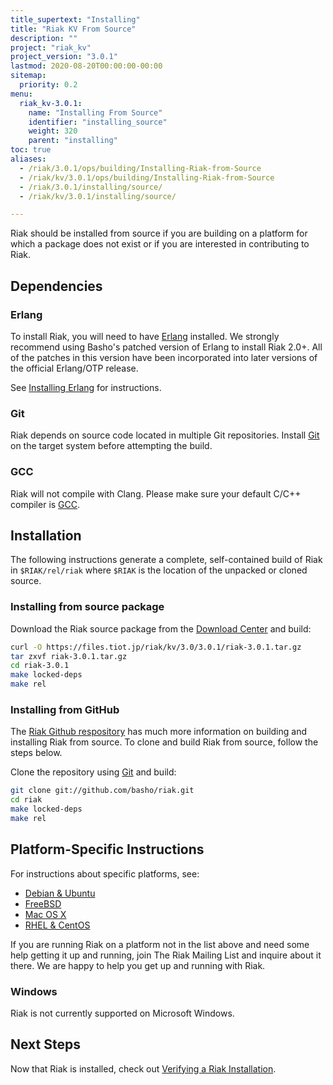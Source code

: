 ```yaml
---
title_supertext: "Installing"
title: "Riak KV From Source"
description: ""
project: "riak_kv"
project_version: "3.0.1"
lastmod: 2020-08-20T00:00:00-00:00
sitemap:
  priority: 0.2
menu:
  riak_kv-3.0.1:
    name: "Installing From Source"
    identifier: "installing_source"
    weight: 320
    parent: "installing"
toc: true
aliases:
  - /riak/3.0.1/ops/building/Installing-Riak-from-Source
  - /riak/kv/3.0.1/ops/building/Installing-Riak-from-Source
  - /riak/3.0.1/installing/source/
  - /riak/kv/3.0.1/installing/source/

---
```


[install source erlang]: {{<baseurl>}}riak/kv/3.0.1/setup/installing/source/erlang
[downloads]: {{<baseurl>}}riak/kv/3.0.1/downloads/
[install debian & ubuntu#source]: {{<baseurl>}}riak/kv/3.0.1/setup/installing/debian-ubuntu/#installing-from-source
[install freebsd#source]: {{<baseurl>}}riak/kv/3.0.1/setup/installing/freebsd/#installing-from-source
[install mac osx#source]: {{<baseurl>}}riak/kv/3.0.1/setup/installing/mac-osx/#installing-from-source
[install rhel & centos#source]: {{<baseurl>}}riak/kv/3.0.1/setup/installing/rhel-centos/#installing-from-source
[install verify]: {{<baseurl>}}riak/kv/3.0.1/setup/installing/verify

Riak should be installed from source if you are building on a platform
for which a package does not exist or if you are interested in
contributing to Riak.

## Dependencies

### Erlang

To install Riak, you will need to have [Erlang](http://www.erlang.org/) installed. We strongly recommend using Basho's patched version of Erlang to install Riak 2.0+. All of the patches in this version have been incorporated into later versions of the official Erlang/OTP release.

See [Installing Erlang][install source erlang] for instructions.

### Git

Riak depends on source code located in multiple Git repositories. Install [Git](https://git-scm.com/) on the target system before attempting the build.

### GCC

Riak will not compile with Clang. Please make sure your default C/C++
compiler is [GCC](https://gcc.gnu.org/).

## Installation

The following instructions generate a complete, self-contained build of
Riak in `$RIAK/rel/riak` where `$RIAK` is the location of the unpacked
or cloned source.

### Installing from source package

Download the Riak source package from the [Download Center][downloads] and build:

```bash
curl -O https://files.tiot.jp/riak/kv/3.0/3.0.1/riak-3.0.1.tar.gz
tar zxvf riak-3.0.1.tar.gz
cd riak-3.0.1
make locked-deps
make rel
```

### Installing from GitHub

The [Riak Github respository](http://github.com/basho/riak) has much
more information on building and installing Riak from source. To clone
and build Riak from source, follow the steps below.

Clone the repository using [Git](http://git-scm.com) and build:

```bash
git clone git://github.com/basho/riak.git
cd riak
make locked-deps
make rel
```

## Platform-Specific Instructions

For instructions about specific platforms, see:

  * [Debian & Ubuntu][install debian & ubuntu#source]
  * [FreeBSD][install freebsd#source]
  * [Mac OS X][install mac osx#source]
  * [RHEL & CentOS][install rhel & centos#source]

If you are running Riak on a platform not in the list above and need
some help getting it up and running, join The Riak Mailing List and
inquire about it there. We are happy to help you get up and running with
Riak.

### Windows

Riak is not currently supported on Microsoft Windows.

## Next Steps

Now that Riak is installed, check out [Verifying a Riak Installation][install verify].


